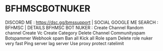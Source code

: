 # BFHMSCBOTNUKER 
DISCORD ME : https://dsc.gg/bmssupport |
SOCIAL GOOGLE ME SEARCH : BFHMSC |
DETAILS BFHMSC BOT NUKER : Create Channel Random channel Create Vc Create Category Delete Channel Communityspam Botspammer Webhook spam Ban all Kick all Role spam Delete role nuker very fast Ping server lag server Use proxy protect ratelimit

